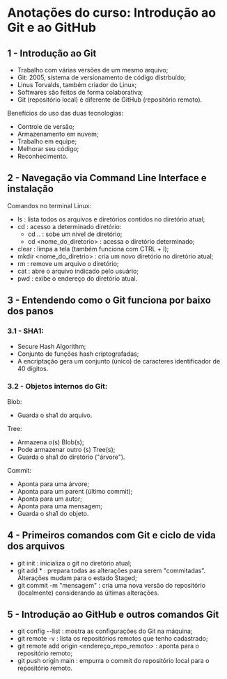 # Anotações do curso: Introdução ao Git e ao GitHub

## 1 - Introdução ao Git

- Trabalho com várias versões de um mesmo arquivo;
- Git: 2005, sistema de versionamento de código distrbuído;
- Linus Torvalds, também criador do Linux;
- Softwares são feitos de forma colaborativa;
- Git (repositório local) é diferente de GitHub (repositório remoto).

Benefícios do uso das duas tecnologias:
- Controle de versão;
- Armazenamento em nuvem;
- Trabalho em equipe;
- Melhorar seu código;
- Reconhecimento.

## 2 - Navegação via Command Line Interface e instalação

Comandos no terminal Linux:

- ls : lista todos os arquivos e diretórios contidos no diretório atual;
- cd : acesso a determinado diretório:
    - cd .. : sobe um nivel de diretório;
    - cd <nome_do_diretorio> : acessa o diretório determinado;
- clear : limpa a tela (também funciona com CTRL + l);
- mkdir <nome_do_diretrio> : cria um novo diretório no diretório atual;
- rm : remove um arquivo o diretório;
- cat : abre o arquivo indicado pelo usuário;
- pwd : exibe o endereço do diretório atual.

## 3 - Entendendo como o Git funciona por baixo dos panos

### 3.1 - SHA1:
- Secure Hash Algorithm;
- Conjunto de funções hash criptografadas;
- A encriptação gera um conjunto (único) de caracteres identificador de 40 dígitos.

### 3.2 - Objetos internos do Git:

Blob:
- Guarda o sha1 do arquivo.

Tree:
- Armazena o(s) Blob(s);
- Pode armazenar outro (s) Tree(s);
- Guarda o sha1 do diretório ("árvore").

Commit:
- Aponta para uma árvore;
- Aponta para um parent (último commit);
- Aponta para um autor;
- Aponta para uma mensagem;
- Guarda o sha1 do objeto.

## 4 - Primeiros comandos com Git e ciclo de vida dos arquivos

- git init : inicializa o git no diretório atual;
- git add * : prepara todas as alterações para serem "commitadas". Alterações mudam para o estado Staged;
- git commit -m "mensagem" : cria uma nova versão do repositório (localmente) considerando as últimas alterações.

## 5 - Introdução ao GitHub e outros comandos Git

- git config --list : mostra as configurações do Git na máquina;
- git remote -v : lista os repositórios remotos que tenho cadastrado;
- git remote add origin <endereço_repo_remoto> : aponta para o repositório remoto;
- git push origin main : empurra o commit do repositório local para o repositório remoto.